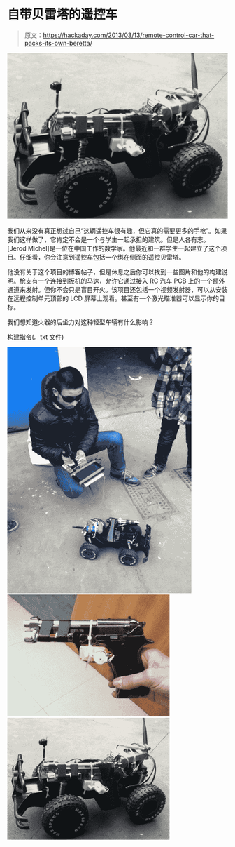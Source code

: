 # 自带贝雷塔的遥控车

> 原文：<https://hackaday.com/2013/03/13/remote-control-car-that-packs-its-own-beretta/>

![remote-control-car-packs-a-beretta](img/b4ccbd89855bdfdd5a40d26cf3564d37.png)

我们从来没有真正想过自己“这辆遥控车很有趣，但它真的需要更多的手枪”。如果我们这样做了，它肯定不会是一个与学生一起承担的建筑。但是人各有志。[Jerod Michel]是一位在中国工作的数学家。他最近和一群学生一起建立了这个项目。仔细看，你会注意到遥控车包括一个绑在侧面的遥控贝雷塔。

他没有关于这个项目的博客帖子，但是休息之后你可以找到一些图片和他的构建说明。枪支有一个连接到扳机的马达，允许它通过接入 RC 汽车 PCB 上的一个额外通道来发射。但你不会只是盲目开火。该项目还包括一个视频发射器，可以从安装在远程控制单元顶部的 LCD 屏幕上观看。甚至有一个激光瞄准器可以显示你的目标。

我们想知道火器的后坐力对这种轻型车辆有什么影响？

[构建指令](http://hosted.hackaday.com/robot_weapon.txt)(。txt 文件)

 [![IMG_0263](img/a53b33f13f030a169c926c24dea37e72.png "IMG_0263")](https://hackaday.com/2013/03/13/remote-control-car-that-packs-its-own-beretta/img_0263/)  [![IMG_0251](img/efa6ae4fa36027ad99227bbade31b5a9.png "IMG_0251")](https://hackaday.com/2013/03/13/remote-control-car-that-packs-its-own-beretta/img_0251/)  [![remote-control-car-packs-a-beretta](img/91c21e27c1757c4ab61d558e54731fa9.png "remote-control-car-packs-a-beretta")](https://hackaday.com/2013/03/13/remote-control-car-that-packs-its-own-beretta/remote-control-car-packs-a-beretta/)